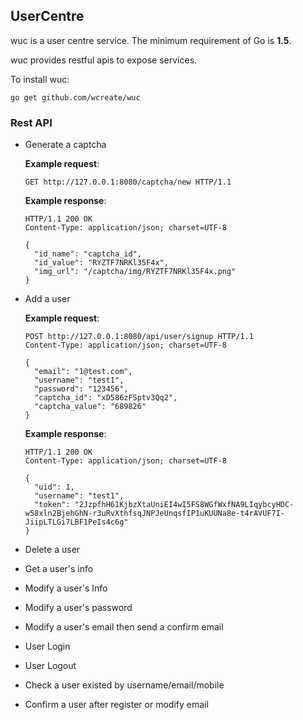 ## UserCentre
 wuc is a user centre service. The minimum requirement of Go is **1.5**.

 wuc provides restful apis to expose services.

 To install wuc:

 	go get github.com/wcreate/wuc

### Rest API
  - Generate a captcha

    **Example request**:
    ```
    GET http://127.0.0.1:8080/captcha/new HTTP/1.1
    ```
    **Example response**:
    ```
    HTTP/1.1 200 OK
    Content-Type: application/json; charset=UTF-8

    {
      "id_name": "captcha_id",
      "id_value": "RYZTF7NRKl35F4x",
      "img_url": "/captcha/img/RYZTF7NRKl35F4x.png"
    }
    ```

  - Add a user

      **Example request**:
      ```
      POST http://127.0.0.1:8080/api/user/signup HTTP/1.1
      Content-Type: application/json; charset=UTF-8

      {
        "email": "1@test.com",
        "username": "test1",
        "password": "123456",
        "captcha_id": "xD586zFSptv3Qq2",
        "captcha_value": "689826"
      }
      ```
      **Example response**:
      ```
      HTTP/1.1 200 OK
      Content-Type: application/json; charset=UTF-8

      {
        "uid": 1,
        "username": "test1",
        "token": "2JzpfhH61KjbzXtaUniEI4wI5FS8WGfWxfNA9LIqybcyHDC-w58xln2BjehGhN-r3uRvXthfsqJNPJeUnqsfIP1uKUUNa8e-t4rAVUF7I-JiipLTLGi7LBF1PeIs4c6g"
      }
      ```

  - Delete a user

  - Get a user's info

  - Modify a user's Info

  - Modify a user's password

  - Modify a user's email then send a confirm email

  - User Login

  - User Logout

  - Check a user existed by username/email/mobile

  - Confirm a user after register or modify email
